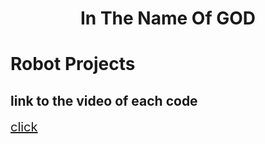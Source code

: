 <div align="center">
  <h1>In The Name Of GOD</h1>
</div>

# Robot Projects

## link to the video of each code

<a href="https://drive.google.com/drive/folders/1ajXxyfaZeooyXnHE88gomTfLTP8p2BRq?usp=sharing" style="font-size: 20px">click</a>
